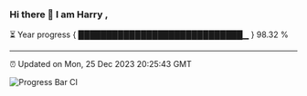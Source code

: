 ### Hi there 👋 I am Harry , 

⏳ Year progress { █████████████████████████████▁ } 98.32 %

---

⏰ Updated on Mon, 25 Dec 2023 20:25:43 GMT

![Progress Bar CI](https://github.com/duykhang68/duykhang68/workflows/Progress%20Bar%20CI/badge.svg)
